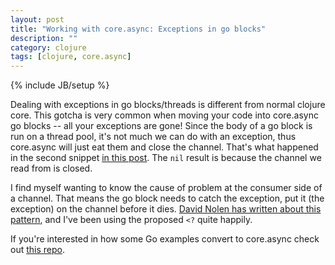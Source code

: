 ```yaml
---
layout: post
title: "Working with core.async: Exceptions in go blocks"
description: ""
category: clojure
tags: [clojure, core.async]
---
```

{% include JB/setup %}

Dealing with exceptions in go blocks/threads is different from normal clojure core. This gotcha is very common when moving your code into core.async go blocks -- all your exceptions are gone! Since the body of a go block is run on a thread pool, it's not much we can do with an exception, thus core.async will just eat them and close the channel. That's what happened in the second snippet [in this post](http://martintrojer.github.io/clojure/2014/03/09/working-with-coreasync-chaining-go-blocks/). The `nil` result is because the channel we read from is closed.

I find myself wanting to know the cause of problem at the consumer side of a channel. That means the go block needs to catch the exception, put it (the exception) on the channel before it dies. [David Nolen has written about this pattern](http://swannodette.github.io/2013/08/31/asynchronous-error-handling/), and I've been using the proposed `<?` quite happily.

<script src="https://gist.github.com/martintrojer/9436582.js?file=throw-err.clj"> </script>

If you're interested in how some Go examples convert to core.async check out [this repo](https://github.com/martintrojer/go-tutorials-core-async).
